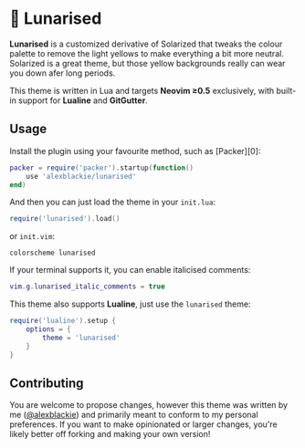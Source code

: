 # 🌝 Lunarised

**Lunarised** is a customized derivative of Solarized that tweaks the colour
palette to remove the light yellows to make everything a bit more neutral.
Solarized is a great theme, but those yellow backgrounds really can wear you
down afer long periods.

This theme is written in Lua and targets **Neovim ≥0.5** exclusively, with
built-in support for **Lualine** and **GitGutter**.

## Usage

Install the plugin using your favourite method, such as [Packer][0]:

```lua
packer = require('packer').startup(function()
	use 'alexblackie/lunarised'
end)
```

And then you can just load the theme in your `init.lua`:

```lua
require('lunarised').load()
```

or `init.vim`:

```viml
colorscheme lunarised
```

If your terminal supports it, you can enable italicised comments:

```lua
vim.g.lunarised_italic_comments = true
```

This theme also supports **Lualine**, just use the `lunarised` theme:

```lua
require('lualine').setup {
	options = {
		theme = 'lunarised'
	}
}
```

## Contributing

You are welcome to propose changes, however this theme was written by me
([@alexblackie](https://github.com/alexblackie)) and primarily meant to conform
to my personal preferences. If you want to make opinionated or larger changes,
you're likely better off forking and making your own version!
